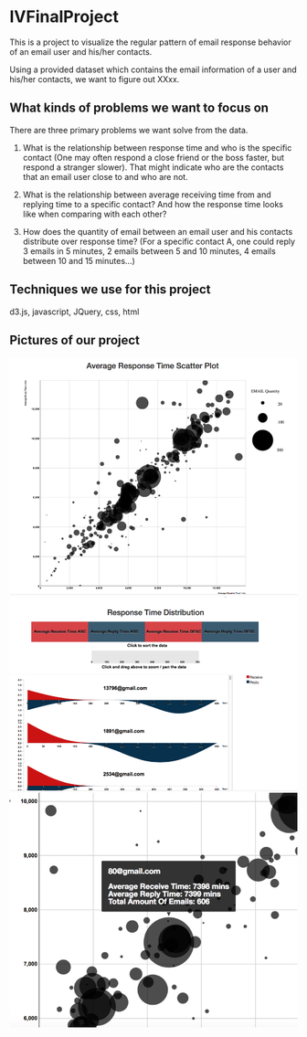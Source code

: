 # IVFinalProject
This is a project to visualize the regular pattern of email response behavior of an email user and his/her contacts.

Using a provided dataset which contains the email information of a user and his/her contacts, we want to figure out XXxx. 

## What kinds of problems we want to focus on
There are three primary problems we want solve from the data.

1. What is the relationship between response time and who is the specific contact (One may often respond a close friend or the boss faster, but respond a stranger slower). That might indicate who are the contacts that an email user close to and who are not.  

2. What is the relationship between average receiving time from and replying time to a specific contact? And how the response time looks like when comparing with each other?

3. How does the quantity of email between an email user and his contacts distribute over response time? (For a specific contact A, one could reply 3 emails in 5 minutes, 2 emails between 5 and 10 minutes, 4 emails between 10 and 15 minutes…)

## Techniques we use for this project
d3.js, javascript, JQuery, css, html

## Pictures of our project
![alt text](https://raw.githubusercontent.com/TonnyKen/IVFinalProject/master/demopic/Picture1.png )
![alt text](https://raw.githubusercontent.com/TonnyKen/IVFinalProject/master/demopic/Picture2.png )
![alt text](https://raw.githubusercontent.com/TonnyKen/IVFinalProject/master/demopic/Picture3.png )
